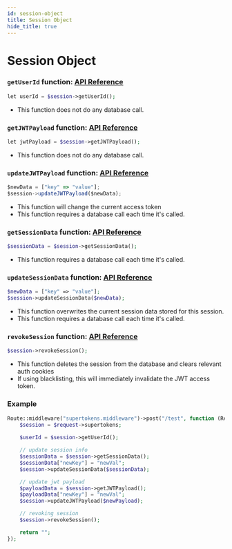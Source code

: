 ```yaml
---
id: session-object
title: Session Object
hide_title: true
---
```



# Session Object

### `getUserId` function: [API Reference](../api-reference/session-object/get-user-id)
```php
let userId = $session->getUserId();
```
- This function does not do any database call.

### `getJWTPayload` function: [API Reference](../api-reference/session-object/get-jwt-payload)
```php
let jwtPayload = $session->getJWTPayload();
```
- This function does not do any database call.

### `updateJWTPayload` function: [API Reference](../api-reference/session-object/update-jwt-payload)
```js
$newData = ["key" => "value"];
$session->updateJWTPayload($newData);
```
- This function will change the current access token
- This function requires a database call each time it's called.

### `getSessionData` function: [API Reference](../api-reference/session-object/get-session-data)
```php
$sessionData = $session->getSessionData();
```
- This function requires a database call each time it's called.

### `updateSessionData` function: [API Reference](../api-reference/session-object/update-session-data)
```php
$newData = ["key" => "value"];
$session->updateSessionData($newData);
```
- This function overwrites the current session data stored for this session.
- This function requires a database call each time it's called.

### `revokeSession` function: [API Reference](../api-reference/session-object/revoke-session)
```php
$session->revokeSession();
```
- This function deletes the session from the database and clears relevant auth cookies
- If using blacklisting, this will immediately invalidate the JWT access token.


<div class="divider"></div>

### Example
```php
Route::middleware("supertokens.middleware")->post("/test", function (Request $request) {
    $session = $request->supertokens;
    
    $userId = $session->getUserId();

    // update session info
    $sessionData = $session->getSessionData();
    $sessionData["newKey"] = "newVal";
    $session->updateSessionData($sessionData);

    // update jwt payload
    $payloadData = $session->getJWTPayload();
    $payloadData["newKey"] = "newVal";
    $session->updateJWTPayload($newPayload);

    // revoking session
    $session->revokeSession();

    return "";
});
```